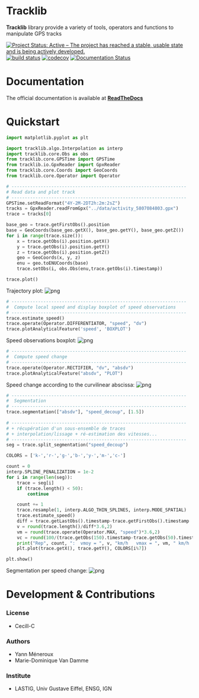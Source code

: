 
# Tracklib
**Tracklib** library provide a variety of tools, operators and functions to manipulate GPS tracks

[![Project Status: Active – The project has reached a stable, usable state and is being actively developed.](https://www.repostatus.org/badges/latest/active.svg)](https://www.repostatus.org/#active)
[![build status](https://travis-ci.org/umrlastig/tracklib.svg?branch=main)](https://travis-ci.org/umrlastig/tracklib)
[![codecov](https://codecov.io/gh/umrlastig/tracklib/branch/main/graph/badge.svg?token=pHLaV21j2O)](https://codecov.io/gh/umrlastig/tracklib)
[![Documentation Status](https://readthedocs.org/projects/tracklib/badge/?version=latest)](https://tracklib.readthedocs.io/en/latest/?badge=latest)


# Documentation

The official documentation is available at **[ReadTheDocs](https://tracklib.readthedocs.io)**


# Quickstart 

```python
import matplotlib.pyplot as plt

import tracklib.algo.Interpolation as interp
import tracklib.core.Obs as obs
from tracklib.core.GPSTime import GPSTime
from tracklib.io.GpxReader import GpxReader
from tracklib.core.Coords import GeoCoords
from tracklib.core.Operator import Operator

# ------------------------------------------------------------------
# Read data and plot track
# ------------------------------------------------------------------
GPSTime.setReadFormat("4Y-2M-2DT2h:2m:2sZ")
tracks = GpxReader.readFromGpx("../data/activity_5807084803.gpx")
trace = tracks[0]

base_geo = trace.getFirstObs().position
base = GeoCoords(base_geo.getX(), base_geo.getY(), base_geo.getZ())
for i in range(trace.size()):
	x = trace.getObs(i).position.getX()
	y = trace.getObs(i).position.getY()
	z = trace.getObs(i).position.getZ()
	geo = GeoCoords(x, y, z)
	enu = geo.toENUCoords(base)
	trace.setObs(i, obs.Obs(enu,trace.getObs(i).timestamp))

trace.plot()
```

Trajectory plot:
![png](https://tracklib.readthedocs.io/en/latest/_images/quickstart_1.png)

```python
# ------------------------------------------------------------------
#  Compute local speed and display boxplot of speed observations
# ------------------------------------------------------------------
trace.estimate_speed()
trace.operate(Operator.DIFFERENTIATOR, "speed", "dv")
trace.plotAnalyticalFeature('speed', 'BOXPLOT')
```

Speed observations boxplot:
![png](https://tracklib.readthedocs.io/en/latest/_images/quickstart_2.png)

```python
# ------------------------------------------------------------------
#  Compute speed change 
# ------------------------------------------------------------------
trace.operate(Operator.RECTIFIER, "dv", "absdv")
trace.plotAnalyticalFeature("absdv", "PLOT")
```

Speed change according to the curvilinear abscissa:
![png](https://tracklib.readthedocs.io/en/latest/_images/quickstart_3.png)

```python
# ------------------------------------------------------------------
#  Segmentation
# ------------------------------------------------------------------
trace.segmentation(["absdv"], "speed_decoup", [1.5])
	
# ------------------------------------------------------------------
# + récupération d'un sous-ensemble de traces 
# + interpolation/lissage + ré-estimation des vitesses...
# ------------------------------------------------------------------
seg = trace.split_segmentation("speed_decoup")

COLORS = ['k-','r-','g-','b-','y-','m-','c-']

count = 0
interp.SPLINE_PENALIZATION = 1e-2
for i in range(len(seg)):
	trace = seg[i]
	if (trace.length() < 50):
		continue

	count += 1
	trace.resample(1, interp.ALGO_THIN_SPLINES, interp.MODE_SPATIAL)
	trace.estimate_speed()
	diff = trace.getLastObs().timestamp-trace.getFirstObs().timestamp
	v = round(trace.length()/diff*3.6,2)
	vm = round(trace.operate(Operator.MAX, "speed")*3.6,2)
	vc = round(100/(trace.getObs(150).timestamp-trace.getObs(50).timestamp)*3.6,2)
	print("Rep", count, ":  vmoy = ", v, "km/h   vmax = ", vm, " km/h   vc = ", vc, "km/h")
	plt.plot(trace.getX(), trace.getY(), COLORS[i%7])

plt.show()
```

Segmentation per speed change:
![png](https://tracklib.readthedocs.io/en/latest/_images/quickstart_4.png)


# Development & Contributions

### License
- Cecill-C

### Authors
- Yann Méneroux
- Marie-Dominique Van Damme

### Institute
- LASTIG, Univ Gustave Eiffel, ENSG, IGN










